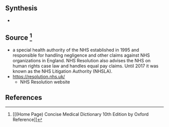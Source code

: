 ## Synthesis
- 
## Source [^1]
- a special health authority of the NHS established in 1995 and responsible for handling negligence and other claims against NHS organizations in England. NHS Resolution also advises the NHS on human rights case law and handles equal pay claims. Until 2017 it was known as the NHS Litigation Authority (NHSLA).
- https://resolution.nhs.uk/
	- NHS Resolution website
## References

[^1]: [[(Home Page) Concise Medical Dictionary 10th Edition by Oxford Reference]]